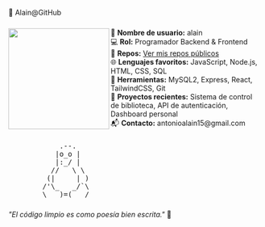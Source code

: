<p align="left">🎴 Alain@GitHub</p>

###

<img align="left" height="200" src="https://i.imgflip.com/65efzo.gif" />

###

<p align="left">
🧑 <strong>Nombre de usuario:</strong> alain <br>
💻 <strong>Rol:</strong> Programador Backend & Frontend <br>
📂 <strong>Repos:</strong> <a href="https://github.com/alain">Ver mis repos públicos</a> <br>
🌐 <strong>Lenguajes favoritos:</strong> JavaScript, Node.js, HTML, CSS, SQL <br>
🔧 <strong>Herramientas:</strong> MySQL2, Express, React, TailwindCSS, Git <br>
🚀 <strong>Proyectos recientes:</strong> Sistema de control de biblioteca, API de autenticación, Dashboard personal <br>
📬 <strong>Contacto:</strong> antonioalain15@gmail.com
</p>

###

<pre>
            .--.
           |o_o |
           |:_/ |
          //   \ \
         (|     | )
        /'\_   _/`\
        \___)=(___/
</pre>

###

<p align="left"><em>"El código limpio es como poesía bien escrita."</em> 🧠</p>
